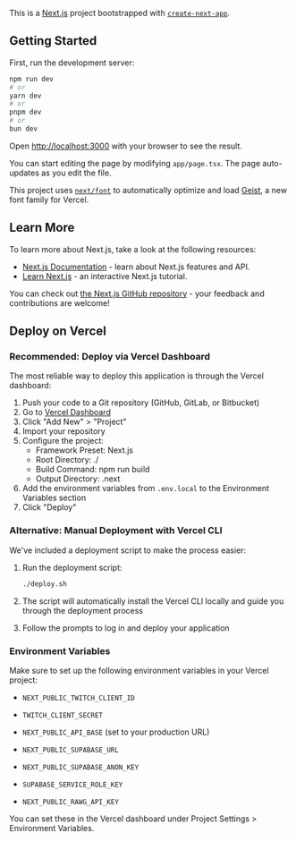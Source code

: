 This is a [Next.js](https://nextjs.org) project bootstrapped with [`create-next-app`](https://nextjs.org/docs/app/api-reference/cli/create-next-app).

## Getting Started

First, run the development server:

```bash
npm run dev
# or
yarn dev
# or
pnpm dev
# or
bun dev
```

Open [http://localhost:3000](http://localhost:3000) with your browser to see the result.

You can start editing the page by modifying `app/page.tsx`. The page auto-updates as you edit the file.

This project uses [`next/font`](https://nextjs.org/docs/app/building-your-application/optimizing/fonts) to automatically optimize and load [Geist](https://vercel.com/font), a new font family for Vercel.

## Learn More

To learn more about Next.js, take a look at the following resources:

- [Next.js Documentation](https://nextjs.org/docs) - learn about Next.js features and API.
- [Learn Next.js](https://nextjs.org/learn) - an interactive Next.js tutorial.

You can check out [the Next.js GitHub repository](https://github.com/vercel/next.js) - your feedback and contributions are welcome!

## Deploy on Vercel

### Recommended: Deploy via Vercel Dashboard

The most reliable way to deploy this application is through the Vercel dashboard:

1. Push your code to a Git repository (GitHub, GitLab, or Bitbucket)
2. Go to [Vercel Dashboard](https://vercel.com/dashboard)
3. Click "Add New" > "Project"
4. Import your repository
5. Configure the project:
   - Framework Preset: Next.js
   - Root Directory: ./
   - Build Command: npm run build
   - Output Directory: .next
6. Add the environment variables from `.env.local` to the Environment Variables section
7. Click "Deploy"

### Alternative: Manual Deployment with Vercel CLI

We've included a deployment script to make the process easier:

1. Run the deployment script:

   ```bash
   ./deploy.sh
   ```

2. The script will automatically install the Vercel CLI locally and guide you through the deployment process

3. Follow the prompts to log in and deploy your application

### Environment Variables

Make sure to set up the following environment variables in your Vercel project:

- `NEXT_PUBLIC_TWITCH_CLIENT_ID`
- `TWITCH_CLIENT_SECRET`
- `NEXT_PUBLIC_API_BASE` (set to your production URL)
- `NEXT_PUBLIC_SUPABASE_URL`
- `NEXT_PUBLIC_SUPABASE_ANON_KEY`
- `SUPABASE_SERVICE_ROLE_KEY`

- `NEXT_PUBLIC_RAWG_API_KEY`

You can set these in the Vercel dashboard under Project Settings > Environment Variables.
